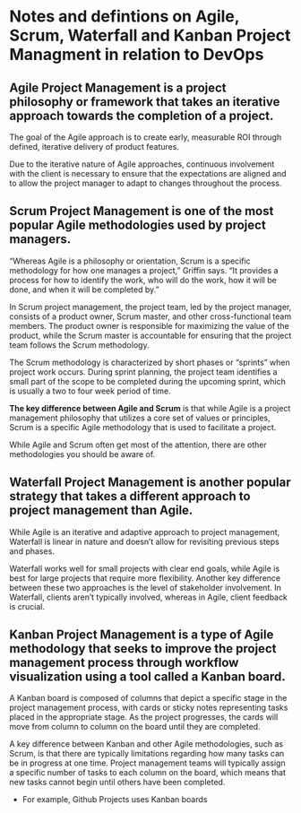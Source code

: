 # Notes and defintions on Agile, Scrum, Waterfall and Kanban Project Managment in relation to DevOps

## Agile Project Management is a project philosophy or framework that takes an iterative approach towards the completion of a project. 

The goal of the Agile approach is to create early, measurable ROI through defined, iterative delivery of product features. 

Due to the iterative nature of Agile approaches, continuous involvement with the client is necessary to ensure that the expectations are aligned and to allow the project manager to adapt to changes throughout the process. 

## **Scrum Project Management** is one of the most popular Agile methodologies used by project managers.

“Whereas Agile is a philosophy or orientation, Scrum is a specific methodology for how one manages a project,” Griffin says. “It provides a process for how to identify the work, who will do the work, how it will be done, and when it will be completed by.” 

In Scrum project management, the project team, led by the project manager, consists of a product owner, Scrum master, and other cross-functional team members. The product owner is responsible for maximizing the value of the product, while the Scrum master is accountable for ensuring that the project team follows the Scrum methodology.

The Scrum methodology is characterized by short phases or “sprints” when project work occurs. During sprint planning, the project team identifies a small part of the scope to be completed during the upcoming sprint, which is usually a two to four week period of time. 

**The key difference between Agile and Scrum** is that while Agile is a project management philosophy that utilizes a core set of values or principles, Scrum is a specific Agile methodology that is used to facilitate a project.

While Agile and Scrum often get most of the attention, there are other methodologies you should be aware of.

## Waterfall Project Management is another popular strategy that takes a different approach to project management than Agile. 
While Agile is an iterative and adaptive approach to project management, Waterfall is linear in nature and doesn’t allow for revisiting previous steps and phases.

Waterfall works well for small projects with clear end goals, while Agile is best for large projects that require more flexibility. Another key difference between these two approaches is the level of stakeholder involvement. In Waterfall, clients aren’t typically involved, whereas in Agile, client feedback is crucial. 

## Kanban Project Management is a type of Agile methodology that seeks to improve the project management process through workflow visualization using a tool called a Kanban board.

A Kanban board is composed of columns that depict a specific stage in the project management process, with cards or sticky notes representing tasks placed in the appropriate stage. As the project progresses, the cards will move from column to column on the board until they are completed.

A key difference between Kanban and other Agile methodologies, such as Scrum, is that there are typically limitations regarding how many tasks can be in progress at one time. Project management teams will typically assign a specific number of tasks to each column on the board, which means that new tasks cannot begin until others have been completed.

* For example, Github Projects uses Kanban boards










